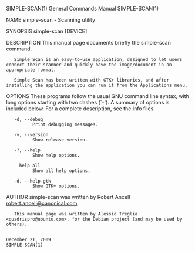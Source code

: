 SIMPLE-SCAN(1)                                                                          General Commands Manual                                                                         SIMPLE-SCAN(1)

NAME
       simple-scan - Scanning utility

SYNOPSIS
       simple-scan [DEVICE]

DESCRIPTION
       This manual page documents briefly the simple-scan command.

       Simple Scan is an easy-to-use application, designed to let users connect their scanner and quickly have the image/document in an appropriate format.

       Simple Scan has been written with GTK+ libraries, and after installing the application you can run it from the Applications menu.

OPTIONS
       These  programs  follow the usual GNU command line syntax, with long options starting with two dashes (`-').  A summary of options is included below.  For a complete description, see the Info
       files.

       -d, --debug
              Print debugging messages.

       -v, --version
              Show release version.

       -?, --help
              Show help options.

       --help-all
              Show all help options.

       -d, --help-gtk
              Show GTK+ options.

AUTHOR
       simple-scan was written by Robert Ancell <robert.ancell@canonical.com>.

       This manual page was written by Alessio Treglia <quadrispro@ubuntu.com>, for the Debian project (and may be used by others).

                                                                                           December 21, 2009                                                                            SIMPLE-SCAN(1)
